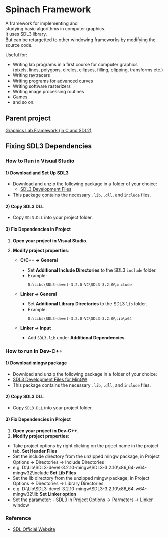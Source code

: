 # Spinach Framework
A framework for implementing and  
studying basic algorithms in computer graphics.  
It uses SDL3 library.  
But can be retargetted to other windowing frameworks by modifying the source code.  
  
Useful for:  
- Writing lab programs in a first course for computer graphics  
  (pixels, lines, polygons, circles,  ellipses, filling, clipping, transforms etc.)  
- Writing raytracers  
- Writing programs for advanced curves  
- Writing software rasterizers   
- Writing image processing routines
- Games
- and so on.

## Parent project  
 [Graphics Lab Framework (in C and SDL2)](https://github.com/mmj-the-fighter/GraphicsLabFramework)
 

## Fixing SDL3 Dependencies

### How to Run in Visual Studio

#### 1) Download and Set Up SDL3
- Download and unzip the following package in a folder of your choice:
  - [SDL3 Development Files](https://github.com/libsdl-org/SDL/releases/download/release-3.2.0/SDL3-devel-3.2.0-VC.zip)
- This package contains the necessary `.lib`, `.dll`, and `include` files.

#### 2) Copy SDL3 DLL
- Copy `SDL3.DLL` into your project folder.

#### 3) Fix Dependencies in Project

1. **Open your project in Visual Studio**.
2. **Modify project properties**:
   
   - **C/C++ -> General**
     - Set **Additional Include Directories** to the SDL3 `include` folder.
     - Example:
       ```
       D:\Libs\SDL3-devel-3.2.0-VC\SDL3-3.2.0\include
       ```
   
   - **Linker -> General**
     - Set **Additional Library Directories** to the SDL3 `lib` folder.
     - Example:
       ```
       D:\Libs\SDL3-devel-3.2.0-VC\SDL3-3.2.0\lib\x64
       ```
   
   - **Linker -> Input**
     - Add `SDL3.lib` under **Additional Dependencies**.

### How to run in Dev-C++
#### 1) Download mingw package
- Download and unzip the following package in a folder of your choice:
- [SDL3 Development Files for MinGW](https://github.com/libsdl-org/SDL/releases/download/release-3.2.10/SDL3-devel-3.2.10-mingw.zip)
- This package contains the necessary `.lib`, `.dll`, and `include` files.
#### 2) Copy SDL3 DLL
- Copy `SDL3.DLL` into your project folder.
#### 3) Fix Dependencies in Project
1. **Open your project in Dev-C++**.
2. **Modify project properties**:
- Take project options by right clicking on the prject name in the project tab.
**Set Header Files**
- Set the include directory from the unzipped mingw package, in Project Options -> Directories -> Include Directories 
- e.g. D:\Lib\SDL3-devel-3.2.10-mingw\SDL3-3.2.10\x86_64-w64-mingw32\include
**Set Lib Files**
- Set the lib directory from the unzipped mingw package, in Project Options -> Directories -> Library Directories 
- e.g. D:\Lib\SDL3-devel-3.2.10-mingw\SDL3-3.2.10\x86_64-w64-mingw32\lib
**Set Linker option**
- Set the parameter: -lSDL3 in Project Options -> Parmeters -> Linker window
### Reference
- [SDL Official Website](https://www.libsdl.org/)

